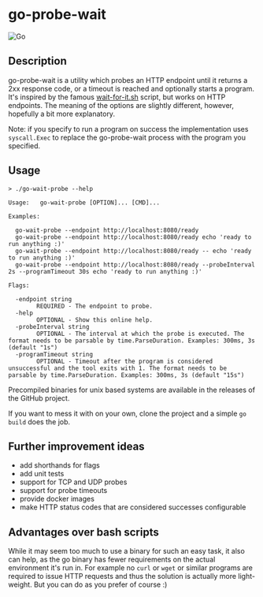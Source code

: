 # go-probe-wait

![Go](https://github.com/mjeri/go-probe-wait/workflows/Go/badge.svg)

## Description

go-probe-wait is a utility which probes an HTTP endpoint until it returns a 2xx response code, or a timeout is reached and optionally starts a program.
It's inspired by the famous [wait-for-it.sh](https://github.com/vishnubob/wait-for-it) script, but works on HTTP endpoints.
The meaning of the options are slightly different, however, hopefully a bit more explanatory.

Note: if you specify to run a program on success the implementation uses `syscall.Exec` to replace the go-probe-wait process with the program you specified. 

## Usage

```
> ./go-wait-probe --help

Usage:   go-wait-probe [OPTION]... [CMD]...

Examples:

  go-wait-probe --endpoint http://localhost:8080/ready
  go-wait-probe --endpoint http://localhost:8080/ready echo 'ready to run anything :)'
  go-wait-probe --endpoint http://localhost:8080/ready -- echo 'ready to run anything :)'
  go-wait-probe --endpoint http://localhost:8080/ready --probeInterval 2s --programTimeout 30s echo 'ready to run anything :)'

Flags:

  -endpoint string
    	REQUIRED - The endpoint to probe.
  -help
    	OPTIONAL - Show this online help.
  -probeInterval string
    	OPTIONAL - The interval at which the probe is executed. The format needs to be parsable by time.ParseDuration. Examples: 300ms, 3s (default "1s")
  -programTimeout string
    	OPTIONAL - Timeout after the program is considered unsuccessful and the tool exits with 1. The format needs to be parsable by time.ParseDuration. Examples: 300ms, 3s (default "15s")

```

Precompiled binaries for unix based systems are available in the releases of the GitHub project.

If you want to mess it with on your own, clone the project and a simple `go build` does the job.

## Further improvement ideas

- add shorthands for flags
- add unit tests
- support for TCP and UDP probes
- support for probe timeouts
- provide docker images
- make HTTP status codes that are considered successes configurable


## Advantages over bash scripts

While it may seem too much to use a binary for such an easy task, it also can help, as the go binary has fewer requirements on the actual environment it's run in.
For example no `curl` or `wget` or similar programs are required to issue HTTP requests and thus the solution is actually more light-weight.
But you can do as you prefer of course :)
